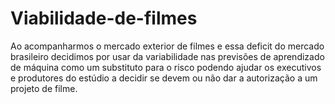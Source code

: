 # Viabilidade-de-filmes
Ao acompanharmos o mercado exterior de filmes e essa deficit do mercado brasileiro decidimos por usar da variabilidade nas previsões de aprendizado de máquina como um substituto para o risco podendo ajudar os executivos e produtores do estúdio a decidir se devem ou não dar a autorização a um projeto de filme.
